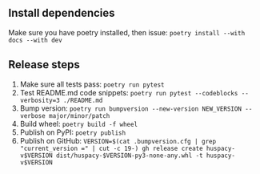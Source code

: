## Install dependencies

Make sure you have poetry installed, then issue: `poetry install --with docs --with dev`

## Release steps

1. Make sure all tests pass: `poetry run pytest`
2. Test README.md code snippets: `poetry run pytest --codeblocks --verbosity=3 ./README.md`
3. Bump version: `poetry run bumpversion --new-version NEW_VERSION --verbose major/minor/patch`
4. Build wheel: `poetry build -f wheel`
5. Publish on PyPI: `poetry publish`
6. Publish on GitHub: `VERSION=$(cat .bumpversion.cfg | grep "current_version =" | cut -c 19-) gh release create huspacy-v$VERSION dist/huspacy-$VERSION-py3-none-any.whl -t huspacy-v$VERSION`